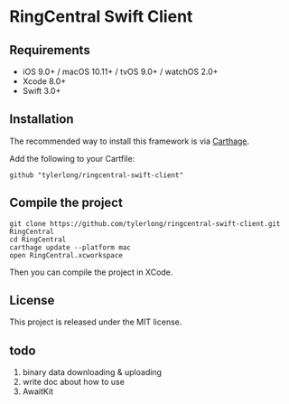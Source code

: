 # RingCentral Swift Client


## Requirements

- iOS 9.0+ / macOS 10.11+ / tvOS 9.0+ / watchOS 2.0+
- Xcode 8.0+
- Swift 3.0+


## Installation

The recommended way to install this framework is via [Carthage](https://github.com/Carthage/Carthage).

Add the following to your Cartfile:

```
github "tylerlong/ringcentral-swift-client"
```


## Compile the project

```shell
git clone https://github.com/tylerlong/ringcentral-swift-client.git RingCentral
cd RingCentral
carthage update --platform mac
open RingCentral.xcworkspace
```

Then you can compile the project in XCode.


## License

This project is released under the MIT license.


## todo

1. binary data downloading & uploading
1. write doc about how to use
1. AwaitKit
